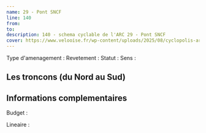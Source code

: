 ```yaml
---
name: 29 - Pont SNCF 
line: 140
from: 
to:  
description: 140 - schema cyclable de l'ARC 29 - Pont SNCF 
cover: https://www.velooise.fr/wp-content/uploads/2025/08/cyclopolis-arc-140.jpg
---
```

Type d'amenagement : 
Revetement : 
Statut : 
Sens : 
## Les troncons (du Nord au Sud)

## Informations complementaires

Budget  : 

Lineaire :

